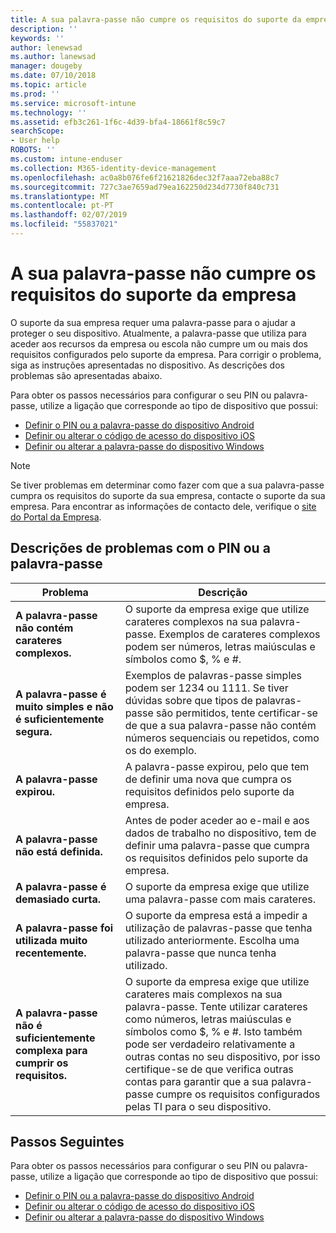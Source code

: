 ```yaml
---
title: A sua palavra-passe não cumpre os requisitos do suporte da empresa | Documentos da Microsoft
description: ''
keywords: ''
author: lenewsad
ms.author: lanewsad
manager: dougeby
ms.date: 07/10/2018
ms.topic: article
ms.prod: ''
ms.service: microsoft-intune
ms.technology: ''
ms.assetid: efb3c261-1f6c-4d39-bfa4-18661f8c59c7
searchScope:
- User help
ROBOTS: ''
ms.custom: intune-enduser
ms.collection: M365-identity-device-management
ms.openlocfilehash: ac0a8b076fe6f21621826dec32f7aaa72eba88c7
ms.sourcegitcommit: 727c3ae7659ad79ea162250d234d7730f840c731
ms.translationtype: MT
ms.contentlocale: pt-PT
ms.lasthandoff: 02/07/2019
ms.locfileid: "55837021"
---
```

# <a name="your-password-does-not-meet-your-company-supports-requirements"></a>A sua palavra-passe não cumpre os requisitos do suporte da empresa

O suporte da sua empresa requer uma palavra-passe para o ajudar a proteger o seu dispositivo. Atualmente, a palavra-passe que utiliza para aceder aos recursos da empresa ou escola não cumpre um ou mais dos requisitos configurados pelo suporte da empresa. Para corrigir o problema, siga as instruções apresentadas no dispositivo. As descrições dos problemas são apresentadas abaixo.

Para obter os passos necessários para configurar o seu PIN ou palavra-passe, utilize a ligação que corresponde ao tipo de dispositivo que possui:

- [Definir o PIN ou a palavra-passe do dispositivo Android](set-your-pin-or-password-android.md)
- [Definir ou alterar o código de acesso do dispositivo iOS](set-or-change-your-passcode-ios.md)
- [Definir ou alterar a palavra-passe do dispositivo Windows](set-or-change-your-password-windows.md)

> [!NOTE]
> Se tiver problemas em determinar como fazer com que a sua palavra-passe cumpra os requisitos do suporte da sua empresa, contacte o suporte da sua empresa. Para encontrar as informações de contacto dele, verifique o [site do Portal da Empresa](https://go.microsoft.com/fwlink/?linkid=2010980).

## <a name="pin-or-password-issue-descriptions"></a>Descrições de problemas com o PIN ou a palavra-passe

| **Problema** | **Descrição** |
|-----------------------------------------------------|------------------------------------------------------------------------------------------------------------------------------------------------------------------------------------------------------------------------------------------------------------------------------------------------------------------------------------------------------------|
| **A palavra-passe não contém carateres complexos.** | O suporte da empresa exige que utilize carateres complexos na sua palavra-passe. Exemplos de carateres complexos podem ser números, letras maiúsculas e símbolos como $, % e #. |
| **A palavra-passe é muito simples e não é suficientemente segura.** | Exemplos de palavras-passe simples podem ser 1234 ou 1111. Se tiver dúvidas sobre que tipos de palavras-passe são permitidos, tente certificar-se de que a sua palavra-passe não contém números sequenciais ou repetidos, como os do exemplo. |
| **A palavra-passe expirou.** | A palavra-passe expirou, pelo que tem de definir uma nova que cumpra os requisitos definidos pelo suporte da empresa. |
| **A palavra-passe não está definida.** | Antes de poder aceder ao e-mail e aos dados de trabalho no dispositivo, tem de definir uma palavra-passe que cumpra os requisitos definidos pelo suporte da empresa. |
| **A palavra-passe é demasiado curta.** | O suporte da empresa exige que utilize uma palavra-passe com mais carateres. |
| **A palavra-passe foi utilizada muito recentemente.** | O suporte da empresa está a impedir a utilização de palavras-passe que tenha utilizado anteriormente. Escolha uma palavra-passe que nunca tenha utilizado. |
| **A palavra-passe não é suficientemente complexa para cumprir os requisitos.** | O suporte da empresa exige que utilize carateres mais complexos na sua palavra-passe. Tente utilizar carateres como números, letras maiúsculas e símbolos como $, % e #. Isto também pode ser verdadeiro relativamente a outras contas no seu dispositivo, por isso certifique-se de que verifica outras contas para garantir que a sua palavra-passe cumpre os requisitos configurados pelas TI para o seu dispositivo. |

## <a name="next-steps"></a>Passos Seguintes

Para obter os passos necessários para configurar o seu PIN ou palavra-passe, utilize a ligação que corresponde ao tipo de dispositivo que possui:

- [Definir o PIN ou a palavra-passe do dispositivo Android](set-your-pin-or-password-android.md)
- [Definir ou alterar o código de acesso do dispositivo iOS](set-or-change-your-passcode-ios.md)
- [Definir ou alterar a palavra-passe do dispositivo Windows](set-or-change-your-password-windows.md)
